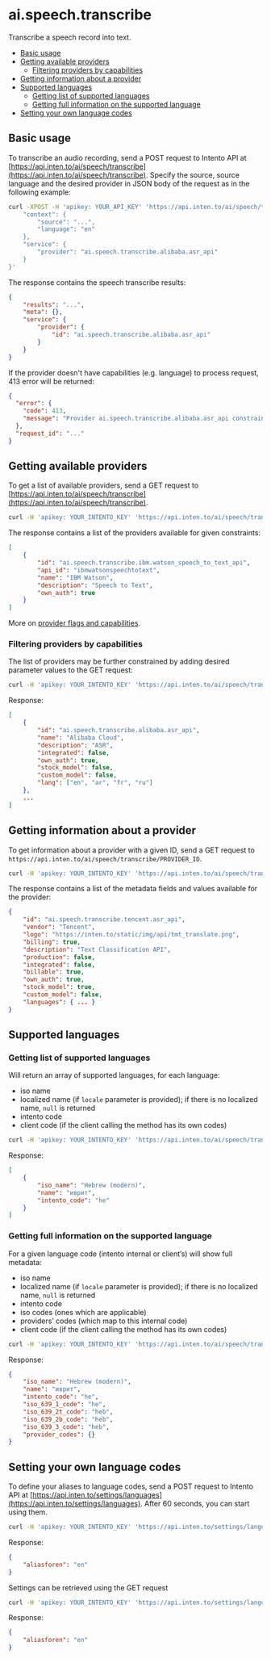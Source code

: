 # ai.speech.transcribe

Transcribe a speech record into text.

<!-- TOC depthFrom:2 -->

- [Basic usage](#basic-usage)
- [Getting available providers](#getting-available-providers)
    - [Filtering providers by capabilities](#filtering-providers-by-capabilities)
- [Getting information about a provider](#getting-information-about-a-provider)
- [Supported languages](#supported-languages)
    - [Getting list of supported languages](#getting-list-of-supported-languages)
    - [Getting full information on the supported language](#getting-full-information-on-the-supported-language)
- [Setting your own language codes](#setting-your-own-language-codes)

<!-- /TOC -->

## Basic usage

To transcribe an audio recording, send a POST request to Intento API at [https://api.inten.to/ai/speech/transcribe](https://api.inten.to/ai/speech/transcribe). Specify the source, source language and the desired provider in JSON body of the request as in the following example:

```sh
curl -XPOST -H 'apikey: YOUR_API_KEY' 'https://api.inten.to/ai/speech/transcribe' -d '{
    "context": {
        "source": "...",
        "language": "en"
    },
    "service": {
        "provider": "ai.speech.transcribe.alibaba.asr_api"
    }
}'
```

The response contains the speech transcribe results:

```json
{
    "results": "...",
    "meta": {},
    "service": {
        "provider": {
            "id": "ai.speech.transcribe.alibaba.asr_api"
        }
    }
}
```

If the provider doesn't have capabilities (e.g. language) to process request, 413 error will be returned:

```json
{
  "error": {
    "code": 413,
    "message": "Provider ai.speech.transcribe.alibaba.asr_api constraint(s) violated."
  },
  "request_id": "..."
}
```

## Getting available providers

To get a list of available providers, send a GET request to [https://api.inten.to/ai/speech/transcribe](https://api.inten.to/ai/speech/transcribe).

```sh
curl -H 'apikey: YOUR_INTENTO_KEY' 'https://api.inten.to/ai/speech/transcribe'
```

The response contains a list of the providers available for given constraints:

```json
[
    {
        "id": "ai.speech.transcribe.ibm.watson_speech_to_text_api",
        "api_id": "ibmwatsonspeechtotext",
        "name": "IBM Watson",
        "description": "Speech to Text",
        "own_auth": true
    }
]
```

More on [provider flags and capabilities](providers.md).

### Filtering providers by capabilities

The list of providers may be further constrained by adding desired parameter values to the GET request:

```sh
curl -H 'apikey: YOUR_INTENTO_KEY' 'https://api.inten.to/ai/speech/transcribe?language=ru'
```

Response:

```json
[
    {
        "id": "ai.speech.transcribe.alibaba.asr_api",
        "name": "Alibaba Cloud",
        "description": "ASR",
        "integrated": false,
        "own_auth": true,
        "stock_model": false,
        "custom_model": false,
        "lang": ["en", "ar", "fr", "ru"]
    },
    ...
]
```

## Getting information about a provider

To get information about a provider with a given ID, send a GET request to `https://api.inten.to/ai/speech/transcribe/PROVIDER_ID`.

```sh
curl -H 'apikey: YOUR_INTENTO_KEY' 'https://api.inten.to/ai/speech/transcribe/ai.speech.transcribe.tencent.asr_api'
```

The response contains a list of the metadata fields and values available for the provider:

```json
{
    "id": "ai.speech.transcribe.tencent.asr_api",
    "vendor": "Tencent",
    "logo": "https://inten.to/static/img/api/tmt_translate.png",
    "billing": true,
    "description": "Text Classification API",
    "production": false,
    "integrated": false,
    "billable": true,
    "own_auth": true,
    "stock_model": true,
    "custom_model": false,
    "languages": { ... }
}
```

## Supported languages

### Getting list of supported languages

Will return an array of supported languages, for each language:

- iso name
- localized name (if `locale` parameter is provided); if there is no localized name, `null` is returned
- intento code
- client code (if the client calling the method has its own codes)

```sh
curl -H 'apikey: YOUR_INTENTO_KEY' 'https://api.inten.to/ai/speech/transcribe/languages?locale=ru'
```

Response:

```json
[
    {
        "iso_name": "Hebrew (modern)",
        "name": "иврит",
        "intento_code": "he"
    }
]
```

### Getting full information on the supported language

For a given language code (intento internal or client’s) will show full metadata:

- iso name
- localized name (if `locale` parameter is provided); if there is no localized name, `null` is returned
- intento code
- iso codes (ones which are applicable)
- providers’ codes (which map to this internal code)
- client code (if the client calling the method has its own codes)

```sh
curl -H 'apikey: YOUR_INTENTO_KEY' 'https://api.inten.to/ai/speech/transcribe/languages/he?locale=ru'
```

Response:

```json
{
    "iso_name": "Hebrew (modern)",
    "name": "иврит",
    "intento_code": "he",
    "iso_639_1_code": "he",
    "iso_639_2t_code": "heb",
    "iso_639_2b_code": "heb",
    "iso_639_3_code": "heb",
    "provider_codes": {}
}
```

## Setting your own language codes

To define your aliases to language codes, send a POST request to Intento API at [https://api.inten.to/settings/languages](https://api.inten.to/settings/languages). After 60 seconds, you can start using them.

```sh
curl -H 'apikey: YOUR_INTENTO_KEY' 'https://api.inten.to/settings/languages' --data '{"aliasforen":"en"}'
```

Response:

```json
{
    "aliasforen": "en"
}
```

Settings can be retrieved using the GET request

```sh
curl -H 'apikey: YOUR_INTENTO_KEY' 'https://api.inten.to/settings/languages'
```

Response:

```json
{
    "aliasforen": "en"
}
```
